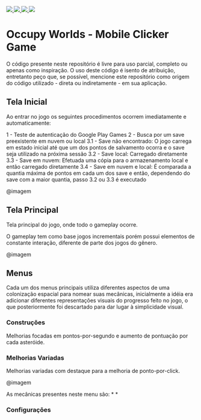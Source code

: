 <p align=”center”>
<a href=https://www.linkedin.com/in/wandersongasco/>
<img src=https://img.shields.io/badge/LinkedIn-blue?style=flat&logo=linkedin&labelColor=blue>
</a>
<a href=https://play.google.com/store/apps/dev?id=7872226918614774265 />
<img src=https://img.shields.io/badge/PlayStore-red?style=flat&logo=googleplay&labelColor=red>
</a>
<a href=https://github.com/WandersonKnight/League-Quick-Data/blob/main/README.md/>
<img src=https://img.shields.io/badge/Política%20de%20Privacidade-8B8A8A?style=flat>
</a>
<a href=https://github.com/WandersonKnight/League-Quick-Data/blob/main/README.en.md/>
<img src=https://img.shields.io/badge/Termos%20e%20Condições-8B8A8A?style=flat>
</a>
</p>

# Occupy Worlds - Mobile Clicker Game

O código presente neste repositório é livre para uso parcial, completo ou apenas como inspiração. 
O uso deste código é isento de atribuição, entretanto peço que, se possível, mencione este repositório como origem do código utilizado - direta ou indiretamente - em sua aplicação.

## Tela Inicial

Ao entrar no jogo os seguintes procedimentos ocorrem imediatamente e automaticamente:

1 - Teste de autenticação do Google Play Games
2 - Busca por um save preexistente em nuvem ou local
3.1 - Save não encontrado: O jogo carrega em estado inicial até que um dos pontos de salvamento ocorra e o save seja utilizado na próxima sessão
3.2 - Save local: Carregado diretamente
3.3 - Save em nuvem: Efetuada uma cópia para o armazenamento local e então carregado diretamente
3.4 - Save em nuvem e local: É comparada a quantia máxima de pontos em cada um dos save e então, dependendo do save com a maior quantia, passo 3.2 ou 3.3 é executado

@imagem

## Tela Principal

Tela principal do jogo, onde todo o gameplay ocorre.

O gameplay tem como base jogos incrementais porém possui elementos de constante interação, diferente de parte dos jogos do gênero.

@imagem

## Menus

Cada um dos menus principais utiliza diferentes aspectos de uma colonização espacial para nomear suas mecânicas, inicialmente a idéia era adicionar diferentes representações visuais do progresso feito no jogo, o que posteriormente foi descartado para dar lugar à simplicidade visual.

### Construções

Melhorias focadas em pontos-por-segundo e aumento de pontuação por cada asteróide.

### Melhorias Variadas

Melhorias variadas com destaque para a melhoria de ponto-por-click.

@imagem

As mecânicas presentes neste menu são:
*
*

### Configurações
